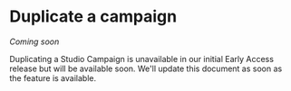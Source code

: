 # Duplicate a campaign

*Coming soon*

Duplicating a Studio Campaign is unavailable in our initial Early Access release but will be available soon. We'll update this document as soon as the feature is available.